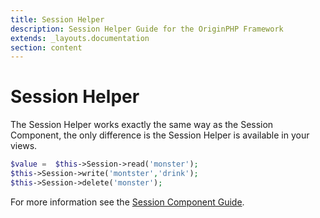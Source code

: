 ```yaml
---
title: Session Helper
description: Session Helper Guide for the OriginPHP Framework
extends: _layouts.documentation
section: content
---
```

# Session Helper

The Session Helper works exactly the same way as the Session Component, the only difference is the Session Helper is available
in your views.

```php
$value =  $this->Session->read('monster');
$this->Session->write('montster','drink');
$this->Session->delete('monster');
```

For more information see the [Session Component Guide](/docs/controller/session-component).